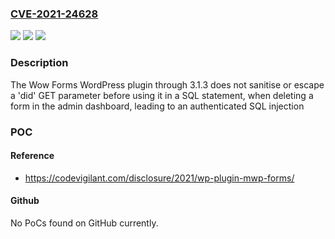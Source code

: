 ### [CVE-2021-24628](https://cve.mitre.org/cgi-bin/cvename.cgi?name=CVE-2021-24628)
![](https://img.shields.io/static/v1?label=Product&message=Wow%20Forms%20%E2%80%93%20create%20any%20form%20with%20custom%20style&color=blue)
![](https://img.shields.io/static/v1?label=Version&message=3.1.3%3C%3D%203.1.3%20&color=brighgreen)
![](https://img.shields.io/static/v1?label=Vulnerability&message=CWE-89%20SQL%20Injection&color=brighgreen)

### Description

The Wow Forms WordPress plugin through 3.1.3 does not sanitise or escape a 'did' GET parameter before using it in a SQL statement, when deleting a form in the admin dashboard, leading to an authenticated SQL injection

### POC

#### Reference
- https://codevigilant.com/disclosure/2021/wp-plugin-mwp-forms/

#### Github
No PoCs found on GitHub currently.

